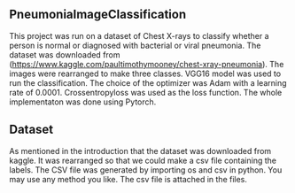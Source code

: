 ## PneumoniaImageClassification
This project was run on a dataset of Chest X-rays to classify whether a person is normal or diagnosed with bacterial or viral pneumonia. The dataset was downloaded from (https://www.kaggle.com/paultimothymooney/chest-xray-pneumonia). The images were rearranged to make three classes. VGG16 model was used to run the classification. The choice of the optimizer was Adam with a learning rate of 0.0001. Crossentropyloss was used as the loss function. The whole implementaton was done using Pytorch.
## Dataset
As mentioned in the introduction that the dataset was downloaded from kaggle. It was rearranged so that we could make a csv file containing the labels. The CSV file was generated by importing os and csv in python. You may use any method you like. The csv file is attached in the files.